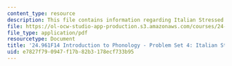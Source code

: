 ```yaml
---
content_type: resource
description: This file contains information regarding Italian Stressed Syllables.
file: https://ol-ocw-studio-app-production.s3.amazonaws.com/courses/24-961-introduction-to-phonology-fall-2014/e7827f790947f17b82b3178ecf733b95_MIT24_961F14_pset4.pdf
file_type: application/pdf
resourcetype: Document
title: '24.961F14 Introduction to Phonology - Problem Set 4: Italian Stressed Syllables'
uid: e7827f79-0947-f17b-82b3-178ecf733b95
---
```

